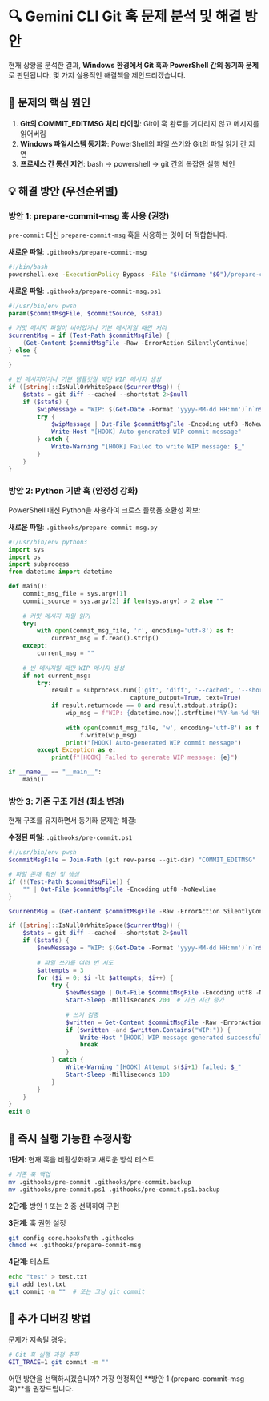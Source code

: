 # 🔍 Gemini CLI Git 훅 문제 분석 및 해결 방안

현재 상황을 분석한 결과, **Windows 환경에서 Git 훅과 PowerShell 간의 동기화 문제**로 판단됩니다. 몇 가지 실용적인 해결책을 제안드리겠습니다.

## 🎯 문제의 핵심 원인

1. **Git의 COMMIT_EDITMSG 처리 타이밍**: Git이 훅 완료를 기다리지 않고 메시지를 읽어버림
2. **Windows 파일시스템 동기화**: PowerShell의 파일 쓰기와 Git의 파일 읽기 간 지연
3. **프로세스 간 통신 지연**: bash → powershell → git 간의 복잡한 실행 체인

## 💡 해결 방안 (우선순위별)

### **방안 1: prepare-commit-msg 훅 사용 (권장)**

`pre-commit` 대신 `prepare-commit-msg` 훅을 사용하는 것이 더 적합합니다.

**새로운 파일**: `.githooks/prepare-commit-msg`
```bash
#!/bin/bash
powershell.exe -ExecutionPolicy Bypass -File "$(dirname "$0")/prepare-commit-msg.ps1" "$1" "$2" "$3"
```

**새로운 파일**: `.githooks/prepare-commit-msg.ps1`
```powershell
#!/usr/bin/env pwsh
param($commitMsgFile, $commitSource, $sha1)

# 커밋 메시지 파일이 비어있거나 기본 메시지일 때만 처리
$currentMsg = if (Test-Path $commitMsgFile) { 
    (Get-Content $commitMsgFile -Raw -ErrorAction SilentlyContinue) 
} else { 
    "" 
}

# 빈 메시지이거나 기본 템플릿일 때만 WIP 메시지 생성
if ([string]::IsNullOrWhiteSpace($currentMsg)) {
    $stats = git diff --cached --shortstat 2>$null
    if ($stats) {
        $wipMessage = "WIP: $(Get-Date -Format 'yyyy-MM-dd HH:mm')`n`n$stats"
        try {
            $wipMessage | Out-File $commitMsgFile -Encoding utf8 -NoNewline
            Write-Host "[HOOK] Auto-generated WIP commit message"
        } catch {
            Write-Warning "[HOOK] Failed to write WIP message: $_"
        }
    }
}
```

### **방안 2: Python 기반 훅 (안정성 강화)**

PowerShell 대신 Python을 사용하여 크로스 플랫폼 호환성 확보:

**새로운 파일**: `.githooks/prepare-commit-msg.py`
```python
#!/usr/bin/env python3
import sys
import os
import subprocess
from datetime import datetime

def main():
    commit_msg_file = sys.argv[1]
    commit_source = sys.argv[2] if len(sys.argv) > 2 else ""
    
    # 커밋 메시지 파일 읽기
    try:
        with open(commit_msg_file, 'r', encoding='utf-8') as f:
            current_msg = f.read().strip()
    except:
        current_msg = ""
    
    # 빈 메시지일 때만 WIP 메시지 생성
    if not current_msg:
        try:
            result = subprocess.run(['git', 'diff', '--cached', '--shortstat'], 
                                  capture_output=True, text=True)
            if result.returncode == 0 and result.stdout.strip():
                wip_msg = f"WIP: {datetime.now().strftime('%Y-%m-%d %H:%M')}\n\n{result.stdout.strip()}"
                
                with open(commit_msg_file, 'w', encoding='utf-8') as f:
                    f.write(wip_msg)
                print("[HOOK] Auto-generated WIP commit message")
        except Exception as e:
            print(f"[HOOK] Failed to generate WIP message: {e}")

if __name__ == "__main__":
    main()
```

### **방안 3: 기존 구조 개선 (최소 변경)**

현재 구조를 유지하면서 동기화 문제만 해결:

**수정된 파일**: `.githooks/pre-commit.ps1`
```powershell
#!/usr/bin/env pwsh
$commitMsgFile = Join-Path (git rev-parse --git-dir) "COMMIT_EDITMSG"

# 파일 존재 확인 및 생성
if (!(Test-Path $commitMsgFile)) {
    "" | Out-File $commitMsgFile -Encoding utf8 -NoNewline
}

$currentMsg = (Get-Content $commitMsgFile -Raw -ErrorAction SilentlyContinue) -replace "`r`n", "`n"

if ([string]::IsNullOrWhiteSpace($currentMsg)) {
    $stats = git diff --cached --shortstat 2>$null
    if ($stats) {
        $newMessage = "WIP: $(Get-Date -Format 'yyyy-MM-dd HH:mm')`n`n$stats"
        
        # 파일 쓰기를 여러 번 시도
        $attempts = 3
        for ($i = 0; $i -lt $attempts; $i++) {
            try {
                $newMessage | Out-File $commitMsgFile -Encoding utf8 -NoNewline -Force
                Start-Sleep -Milliseconds 200  # 지연 시간 증가
                
                # 쓰기 검증
                $written = Get-Content $commitMsgFile -Raw -ErrorAction SilentlyContinue
                if ($written -and $written.Contains("WIP:")) {
                    Write-Host "[HOOK] WIP message generated successfully"
                    break
                }
            } catch {
                Write-Warning "[HOOK] Attempt $($i+1) failed: $_"
                Start-Sleep -Milliseconds 100
            }
        }
    }
}
exit 0
```

## 🚀 즉시 실행 가능한 수정사항

**1단계**: 현재 훅을 비활성화하고 새로운 방식 테스트
```bash
# 기존 훅 백업
mv .githooks/pre-commit .githooks/pre-commit.backup
mv .githooks/pre-commit.ps1 .githooks/pre-commit.ps1.backup
```

**2단계**: 방안 1 또는 2 중 선택하여 구현

**3단계**: 훅 권한 설정
```bash
git config core.hooksPath .githooks
chmod +x .githooks/prepare-commit-msg
```

**4단계**: 테스트
```bash
echo "test" > test.txt
git add test.txt
git commit -m ""  # 또는 그냥 git commit
```

## 🔧 추가 디버깅 방법

문제가 지속될 경우:
```bash
# Git 훅 실행 과정 추적
GIT_TRACE=1 git commit -m ""
```

어떤 방안을 선택하시겠습니까? 가장 안정적인 **방안 1 (prepare-commit-msg 훅)**을 권장드립니다.
